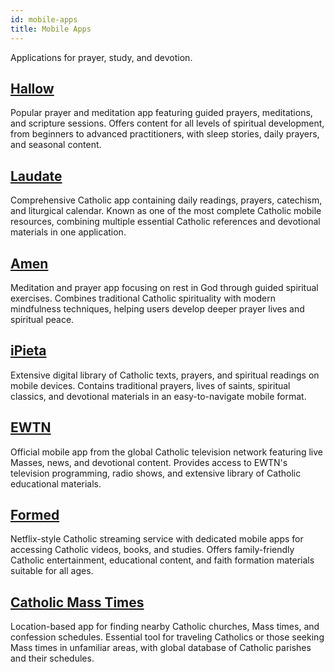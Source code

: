 ```yaml
---
id: mobile-apps
title: Mobile Apps
---
```


Applications for prayer, study, and devotion.

## [Hallow](https://hallow.com/)

Popular prayer and meditation app featuring guided prayers, meditations, and scripture sessions. Offers content for all levels of spiritual development, from beginners to advanced practitioners, with sleep stories, daily prayers, and seasonal content.

## [Laudate](https://apps.apple.com/us/app/laudate-1-catholic-app/id499428207)

Comprehensive Catholic app containing daily readings, prayers, catechism, and liturgical calendar. Known as one of the most complete Catholic mobile resources, combining multiple essential Catholic references and devotional materials in one application.

## [Amen](https://play.google.com/store/apps/details?id=org.amenapp.amen)

Meditation and prayer app focusing on rest in God through guided spiritual exercises. Combines traditional Catholic spirituality with modern mindfulness techniques, helping users develop deeper prayer lives and spiritual peace.

## [iPieta](https://www.ipieta.com/)

Extensive digital library of Catholic texts, prayers, and spiritual readings on mobile devices. Contains traditional prayers, lives of saints, spiritual classics, and devotional materials in an easy-to-navigate mobile format.

## [EWTN](https://www.ewtn.com/apps)

Official mobile app from the global Catholic television network featuring live Masses, news, and devotional content. Provides access to EWTN's television programming, radio shows, and extensive library of Catholic educational materials.

## [Formed](https://formed.org/)

Netflix-style Catholic streaming service with dedicated mobile apps for accessing Catholic videos, books, and studies. Offers family-friendly Catholic entertainment, educational content, and faith formation materials suitable for all ages.

## [Catholic Mass Times](https://catholicmasstime.org/)

Location-based app for finding nearby Catholic churches, Mass times, and confession schedules. Essential tool for traveling Catholics or those seeking Mass times in unfamiliar areas, with global database of Catholic parishes and their schedules.